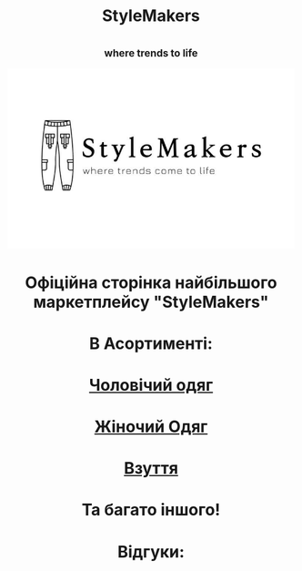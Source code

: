 
<html>
    <head>
        <meta charset="utf-8">
        <title></title>
    </head>
    <body>
        </head>
        <body>
            <p><center><H1> StyleMakers</H1></center>
            <center><h2><SUb>where trends to life</SUb></h2>
            <center><img src="image.webp.jpg" alt="">
     <center>   <h1><p>Офіційна сторінка найбільшого маркетплейсу "StyleMakers" </p></h1>
        <H1>В Асортименті:</H1>
    <H1><p><a href="https://forsie1.github.io/hh/">Чоловічий одяг</a></p></H1>
    <H1><p><a href="https://forsie1.github.io/xx/">Жіночий Одяг</a></p></H1>
    <H1><p><a  href="https://forsie1.github.io/fff/">Взуття</a></p></H1>
        <H1>Та багато іншого!</H1>
    </center>
    <center>
    <H1>Відгуки:</H1>

</center>
    
